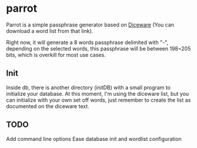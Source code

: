 # parrot

Parrot is a simple passphrase generator based on [Diceware](https://theworld.com/~reinhold/diceware.html) (You can download a word list from that link).

Right now, it will generate a 8 words passphrase delimited with "-", depending on the selected words, this passphrase will be between 198~205 bits, which is overkill for most use cases.

## Init

Inside db, there is another directory (initDB) with a small program to initialize your database. At this moment, I'm using the diceware list, but you can initialize with your own set off words, just remember to create the list as documented on the diceware text.

## TODO

Add command line options
Ease database init and wordlist configuration
